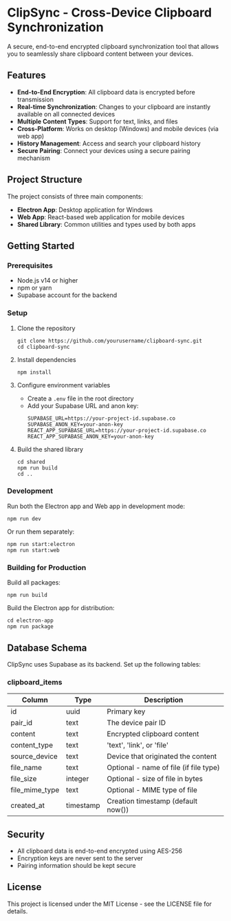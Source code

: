 # ClipSync - Cross-Device Clipboard Synchronization

A secure, end-to-end encrypted clipboard synchronization tool that allows you to seamlessly share clipboard content between your devices.

## Features

- **End-to-End Encryption**: All clipboard data is encrypted before transmission
- **Real-time Synchronization**: Changes to your clipboard are instantly available on all connected devices
- **Multiple Content Types**: Support for text, links, and files
- **Cross-Platform**: Works on desktop (Windows) and mobile devices (via web app)
- **History Management**: Access and search your clipboard history
- **Secure Pairing**: Connect your devices using a secure pairing mechanism

## Project Structure

The project consists of three main components:

- **Electron App**: Desktop application for Windows
- **Web App**: React-based web application for mobile devices
- **Shared Library**: Common utilities and types used by both apps

## Getting Started

### Prerequisites

- Node.js v14 or higher
- npm or yarn
- Supabase account for the backend

### Setup

1. Clone the repository
   ```
   git clone https://github.com/yourusername/clipboard-sync.git
   cd clipboard-sync
   ```

2. Install dependencies
   ```
   npm install
   ```

3. Configure environment variables
   - Create a `.env` file in the root directory
   - Add your Supabase URL and anon key:
     ```
     SUPABASE_URL=https://your-project-id.supabase.co
     SUPABASE_ANON_KEY=your-anon-key
     REACT_APP_SUPABASE_URL=https://your-project-id.supabase.co
     REACT_APP_SUPABASE_ANON_KEY=your-anon-key
     ```

4. Build the shared library
   ```
   cd shared
   npm run build
   cd ..
   ```

### Development

Run both the Electron app and Web app in development mode:
```
npm run dev
```

Or run them separately:
```
npm run start:electron
npm run start:web
```

### Building for Production

Build all packages:
```
npm run build
```

Build the Electron app for distribution:
```
cd electron-app
npm run package
```

## Database Schema

ClipSync uses Supabase as its backend. Set up the following tables:

### clipboard_items

| Column        | Type      | Description                             |
|---------------|-----------|-----------------------------------------|
| id            | uuid      | Primary key                             |
| pair_id       | text      | The device pair ID                      |
| content       | text      | Encrypted clipboard content             |
| content_type  | text      | 'text', 'link', or 'file'               |
| source_device | text      | Device that originated the content      |
| file_name     | text      | Optional - name of file (if file type)  |
| file_size     | integer   | Optional - size of file in bytes        |
| file_mime_type| text      | Optional - MIME type of file            |
| created_at    | timestamp | Creation timestamp (default now())      |

## Security

- All clipboard data is end-to-end encrypted using AES-256
- Encryption keys are never sent to the server
- Pairing information should be kept secure

## License

This project is licensed under the MIT License - see the LICENSE file for details.
